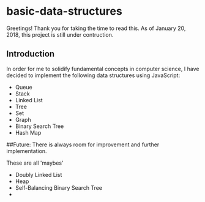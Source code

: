 # basic-data-structures

Greetings! Thank you for taking the time to read this.
As of January 20, 2018, this project is still under contruction.


## Introduction
In order for me to solidify fundamental concepts in computer science, I have decided to implement the following 
data structures using JavaScript:

* Queue
* Stack
* Linked List
* Tree
* Set
* Graph
* Binary Search Tree
* Hash Map

##Future:
There is always room for improvement and further implementation.

These are all 'maybes'

* Doubly Linked List
* Heap
* Self-Balancing Binary Search Tree
* 
